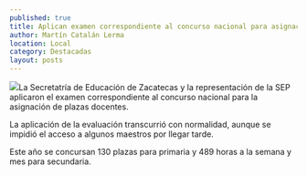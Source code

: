 ```yaml
---
published: true
title: Aplican examen correspondiente al concurso nacional para asignación de plazas docentes
author: Martín Catalán Lerma
location: Local
category: Destacadas
layout: posts
---
```


![](http://i.imgur.com/sOv2Nihm.jpg)La Secretatría de Educación de Zacatecas y la representación de la SEP aplicaron el examen correspondiente al concurso nacional para la asignación de plazas docentes.

La aplicación de la evaluación transcurrió con normalidad, aunque se impidió el acceso a algunos maestros por llegar tarde.

Este año se concursan 130 plazas para primaria y 489 horas a la semana y mes para secundaria.
